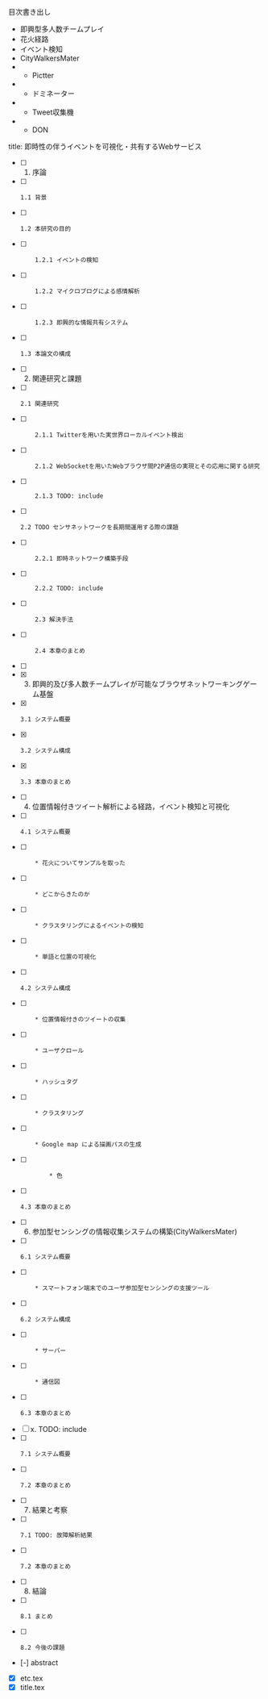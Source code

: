 目次書き出し

* 即興型多人数チームプレイ
* 花火経路
* イベント検知
* CityWalkersMater
* - Pictter
* - ドミネーター
* - Tweet収集機
* - DON

title: 即時性の伴うイベントを可視化・共有するWebサービス
- [ ] 1. 序論
- [ ]     1.1 背景
- [ ]     1.2 本研究の目的
- [ ]         1.2.1 イベントの検知
- [ ]         1.2.2 マイクロブログによる感情解析
- [ ]         1.2.3 即興的な情報共有システム
- [ ]     1.3 本論文の構成
- [ ] 2. 関連研究と課題
- [ ]     2.1 関連研究
- [ ]         2.1.1 Twitterを用いた実世界ローカルイベント検出
- [ ]         2.1.2 WebSocketを用いたWebブラウザ間P2P通信の実現とその応用に関する研究
- [ ]         2.1.3 TODO: include
- [ ]     2.2 TODO センサネットワークを長期間運用する際の課題
- [ ]         2.2.1 即時ネットワーク構築手段
- [ ]         2.2.2 TODO: include
- [ ]         2.3 解決手法
- [ ]         2.4 本章のまとめ
- [ ] 
- [x] 3. 即興的及び多人数チームプレイが可能なブラウザネットワーキングゲーム基盤
- [x]     3.1 システム概要
- [x]     3.2 システム構成
- [x]     3.3 本章のまとめ
- [ ] 4. 位置情報付きツイート解析による経路，イベント検知と可視化
- [ ]     4.1 システム概要
- [ ]         * 花火についてサンプルを取った
- [ ]         * どこからきたのか
- [ ]         * クラスタリングによるイベントの検知
- [ ]         * 単語と位置の可視化
- [ ]     4.2 システム構成
- [ ]         * 位置情報付きのツイートの収集
- [ ]         * ユーザクロール
- [ ]         * ハッシュタグ
- [ ]         * クラスタリング
- [ ]         * Google map による描画パスの生成
- [ ]             * 色
- [ ]     4.3 本章のまとめ
- [ ] 6. 参加型センシングの情報収集システムの構築(CityWalkersMater)
- [ ]     6.1 システム概要
- [ ]         * スマートフォン端末でのユーザ参加型センシングの支援ツール
- [ ]     6.2 システム構成
- [ ]         * サーバー
- [ ]         * 通信図
- [ ]     6.3 本章のまとめ
- [ ] x. TODO: include
- [ ]     7.1 システム概要
- [ ]     7.2 本章のまとめ
- [ ] 7. 結果と考察
- [ ]     7.1 TODO: 故障解析結果
- [ ]     7.2 本章のまとめ
- [ ] 8. 結論
- [ ]     8.1 まとめ
- [ ]     8.2 今後の課題
- [-] abstract
- [x] etc.tex
- [x] title.tex
